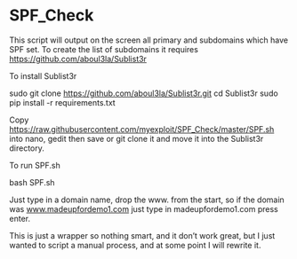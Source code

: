 # SPF_Check

This script will output on the screen all primary and subdomains which have SPF set.
To create the list of subdomains it requires https://github.com/aboul3la/Sublist3r

To install Sublist3r 

sudo git clone https://github.com/aboul3la/Sublist3r.git
cd Sublist3r
sudo pip install -r requirements.txt

Copy https://raw.githubusercontent.com/myexploit/SPF_Check/master/SPF.sh into nano, gedit then save or git clone it and move it into the Sublist3r directory.

To run SPF.sh

bash SPF.sh

Just type in a domain name, drop the www. from the start, so if the domain was www.madeupfordemo1.com just type in madeupfordemo1.com press enter.

This is just a wrapper so nothing smart, and it don’t work great, but I just wanted to script a manual process, and at some point I will rewrite it.
